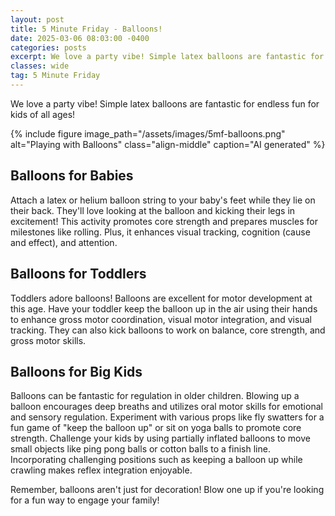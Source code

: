 ```yaml
---
layout: post
title: 5 Minute Friday - Balloons!
date: 2025-03-06 08:03:00 -0400
categories: posts
excerpt: We love a party vibe! Simple latex balloons are fantastic for endless fun for kids of all ages!
classes: wide
tag: 5 Minute Friday
---
```



We love a party vibe! Simple latex balloons are fantastic for endless fun for kids of all ages!

{% include figure
    image_path="/assets/images/5mf-balloons.png"
    alt="Playing with Balloons"
    class="align-middle"
    caption="AI generated"
%}

## Balloons for Babies

Attach a latex or helium balloon string to your baby's feet while they lie on their back. They'll love looking at the balloon and kicking their legs in excitement! This activity promotes core strength and prepares muscles for milestones like rolling. Plus, it enhances visual tracking, cognition (cause and effect), and attention.

## Balloons for Toddlers

Toddlers adore balloons! Balloons are excellent for motor development at this age. Have your toddler keep the balloon up in the air using their hands to enhance gross motor coordination, visual motor integration, and visual tracking. They can also kick balloons to work on balance, core strength, and gross motor skills.

## Balloons for Big Kids

Balloons can be fantastic for regulation in older children. Blowing up a balloon encourages deep breaths and utilizes oral motor skills for emotional and sensory regulation. Experiment with various props like fly swatters for a fun game of "keep the balloon up" or sit on yoga balls to promote core strength. Challenge your kids by using partially inflated balloons to move small objects like ping pong balls or cotton balls to a finish line. Incorporating challenging positions such as keeping a balloon up while crawling makes reflex integration enjoyable.

Remember, balloons aren't just for decoration! Blow one up if you're looking for a fun way to engage your family!


